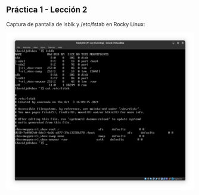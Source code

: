 ## Práctica 1 - Lección 2

Captura de pantalla de lsblk y /etc/fstab en Rocky Linux:

![lsblk y /etc/fstab en Rocky Linux](capturas/p1-l2.png)

